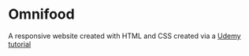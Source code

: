 # Omnifood
A responsive website created with HTML and CSS created via a [Udemy tutorial](https://www.udemy.com/design-and-develop-a-killer-website-with-html5-and-css3/learn/v4/)